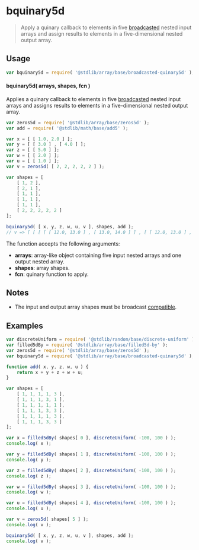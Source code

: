 <!--

@license Apache-2.0

Copyright (c) 2024 The Stdlib Authors.

Licensed under the Apache License, Version 2.0 (the "License");
you may not use this file except in compliance with the License.
You may obtain a copy of the License at

   http://www.apache.org/licenses/LICENSE-2.0

Unless required by applicable law or agreed to in writing, software
distributed under the License is distributed on an "AS IS" BASIS,
WITHOUT WARRANTIES OR CONDITIONS OF ANY KIND, either express or implied.
See the License for the specific language governing permissions and
limitations under the License.

-->

# bquinary5d

> Apply a quinary callback to elements in five [broadcasted][@stdlib/array/base/broadcast-array] nested input arrays and assign results to elements in a five-dimensional nested output array.

<section class="intro">

</section>

<!-- /.intro -->

<section class="usage">

## Usage

```javascript
var bquinary5d = require( '@stdlib/array/base/broadcasted-quinary5d' );
```

#### bquinary5d( arrays, shapes, fcn )

Applies a quinary callback to elements in five [broadcasted][@stdlib/array/base/broadcast-array] nested input arrays and assigns results to elements in a five-dimensional nested output array.

```javascript
var zeros5d = require( '@stdlib/array/base/zeros5d' );
var add = require( '@stdlib/math/base/add5' );

var x = [ [ 1.0, 2.0 ] ]; 
var y = [ [ 3.0 ] , [ 4.0 ] ]; 
var z = [ [ 5.0 ] ]; 
var w = [ [ 2.0 ] ]; 
var u = [ [ 1.0 ] ]; 
var v = zeros5d( [ 2, 2, 2, 2, 2 ] );

var shapes = [
    [ 1, 2 ], 
    [ 2, 1 ], 
    [ 1, 1 ], 
    [ 1, 1 ], 
    [ 1, 1 ], 
    [ 2, 2, 2, 2, 2 ]
];

bquinary5d( [ x, y, z, w, u, v ], shapes, add );
// v => [ [ [ [ [ 12.0, 13.0 ] , [ 13.0, 14.0 ] ] , [ [ 12.0, 13.0 ] , [ 13.0, 14.0 ] ] ] ] ]

```

The function accepts the following arguments:

-   **arrays**: array-like object containing five input nested arrays and one output nested array.
-   **shapes**: array shapes.
-   **fcn**: quinary function to apply.

</section>

<!-- /.usage -->

<section class="notes">

## Notes

-   The input and output array shapes must be broadcast [compatible][@stdlib/ndarray/base/broadcast-shapes].

</section>

<!-- /.notes -->

<section class="examples">

## Examples

<!-- eslint no-undef: "error" -->

```javascript
var discreteUniform = require( '@stdlib/random/base/discrete-uniform' ).factory;
var filled5dBy = require( '@stdlib/array/base/filled5d-by' );
var zeros5d = require( '@stdlib/array/base/zeros5d' );
var bquinary5d = require( '@stdlib/array/base/broadcasted-quinary5d' );

function add( x, y, z, w, u ) {
    return x + y + z + w + u;
}

var shapes = [
    [ 1, 1, 1, 1, 3 ],
    [ 1, 1, 1, 3, 1 ], 
    [ 1, 1, 1, 1, 1 ], 
    [ 1, 1, 1, 3, 3 ], 
    [ 1, 1, 1, 1, 3 ], 
    [ 1, 1, 1, 3, 3 ]
];

var x = filled5dBy( shapes[ 0 ], discreteUniform( -100, 100 ) );
console.log( x );

var y = filled5dBy( shapes[ 1 ], discreteUniform( -100, 100 ) );
console.log( y );

var z = filled5dBy( shapes[ 2 ], discreteUniform( -100, 100 ) );
console.log( z );

var w = filled5dBy( shapes[ 3 ], discreteUniform( -100, 100 ) );
console.log( w );

var u = filled5dBy( shapes[ 4 ], discreteUniform( -100, 100 ) );
console.log( u );

var v = zeros5d( shapes[ 5 ] );
console.log( v );

bquinary5d( [ x, y, z, w, u, v ], shapes, add );
console.log( v );
```

</section>

<!-- /.examples -->

<!-- Section for related `stdlib` packages. Do not manually edit this section, as it is automatically populated. -->

<section class="related">

</section>

<!-- /.related -->

<!-- Section for all links. Make sure to keep an empty line after the `section` element and another before the `/section` close. -->

<section class="links">

[@stdlib/array/base/broadcast-array]: https://github.com/stdlib-js/stdlib/tree/develop/lib/node_modules/%40stdlib/array/base/broadcast-array

[@stdlib/ndarray/base/broadcast-shapes]: https://github.com/stdlib-js/stdlib/tree/develop/lib/node_modules/%40stdlib/ndarray/base/broadcast-shapes

</section>

<!-- /.links -->
